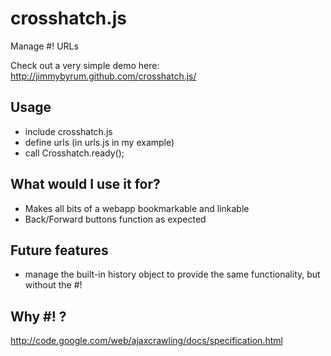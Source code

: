 # crosshatch.js

Manage #! URLs

Check out a very simple demo here:
http://jimmybyrum.github.com/crosshatch.js/

## Usage

 * include crosshatch.js
 * define urls (in urls.js in my example)
 * call Crosshatch.ready();

## What would I use it for?

 * Makes all bits of a webapp bookmarkable and linkable
 * Back/Forward buttons function as expected

## Future features

 * manage the built-in history object to provide the same functionality, but without the #!

## Why #! ?

http://code.google.com/web/ajaxcrawling/docs/specification.html
